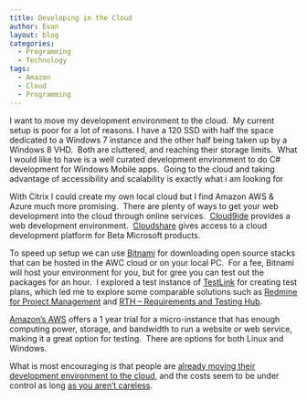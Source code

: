 ```yaml
---
title: Developing in the Cloud
author: Evan
layout: blog 
categories:
  - Programming
  - Technology
tags:
  - Amazon
  - Cloud
  - Programming
---
```

 [1]: https://c9.io/
 [2]: http://www.cloudshare.com/
 [3]: http://bitnami.com/
 [4]: http://www.teamst.org/
 [5]: redmine.org
 [6]: http://aws.amazon.com/
 [7]: http://programmers.stackexchange.com/questions/33955/using-ec2-instance-as-main-development-platform
 [8]: http://blog.michaelckennedy.net/2011/06/13/building-a-cloud-os-for-net-developers-part-2/
I want to move my development environment to the cloud.  My current setup is poor for a lot of reasons. I have a 120 SSD with half the space dedicated to a Windows 7 instance and the other half being taken up by a Windows 8 VHD.  Both are cluttered, and reaching their storage limits.  What I would like to have is a well curated development environment to do C# development for Windows Mobile apps.  Going to the cloud and taking advantage of accessibility and scalability is exactly what i am looking for<!--more-->

With Citrix I could create my own local cloud but I find Amazon AWS & Azure much more promising.  There are plenty of ways to get your web development into the cloud through online services.  [Cloud9ide][1] provides a web development environment.  [Cloudshare][2] gives access to a cloud development platform for Beta Microsoft products.

To speed up setup we can use [Bitnami][3] for downloading open source stacks that can be hosted in the AWC cloud or on your local PC.  For a fee, Bitnami will host your environment for you, but for gree you can test out the packages for an hour.  I explored a test instance of [TestLink][4] for creating test plans, which led me to explore some comparable solutions such as [Redmine for Project Management][5] and [RTH &#8211; Requirements and Testing Hub](http://sourceforge.net/projects/rth/).

[Amazon&#8217;s AWS][6] offers a 1 year trial for a micro-instance that has enough computing power, storage, and bandwidth to run a website or web service, making it a great option for testing.  There are options for both Linux and Windows.

What is most encouraging is that people are [already moving their development environment to the cloud][7], and the costs seem to be under control as long [as you aren&#8217;t careless][8].